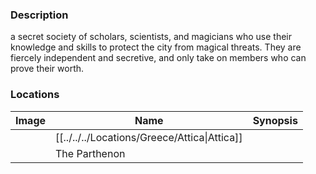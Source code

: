 ### Description
a secret society of scholars, scientists, and magicians who use their knowledge and skills to protect the city from magical threats. They are fiercely independent and secretive, and only take on members who can prove their worth.

### Locations
| Image | Name                  | Synopsis |
| ----- | --------------------- | -------- |
|       | [[../../../Locations/Greece/Attica\|Attica]] |          |
|       | The Parthenon    |          |